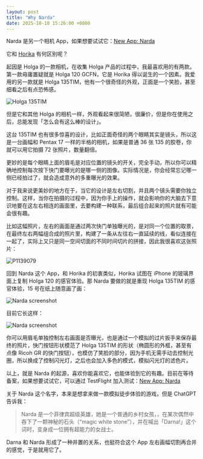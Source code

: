 ```yaml
---
layout: post
title: "Why Narda"
date: 2025-10-18 15:26:00 +0800
---
```


Narda 是另一个相机 App，如果想要试试它：[New App: Narda](narda.html)

它和  [Horika](https://omit.pro/apps/horika/) 有何区别呢？

起因是 Holga 的一款相机，在收集 Holga 产品的过程中，我最喜欢用的有两款。第一款毋庸置疑就是 Holga 120 GCFN，它是 Horika 得以诞生的一个因素。我爱用的另一款就是 Holga 135TIM，他有一个很奇怪的外观，正面是一个笑脸，甚至细看之后有点恐怖感。

![Holga 135TIM](/assets/images/2025/10/18/IMG_9130.avif)

但是它和其他 Holga 的相机一样，外观看起来很简陋，很廉价，但是你在使用之后，总能发现「怎么会有这么棒的设计」。

这台 135TIM 也有很多惊喜的设计，比如正面奇怪的两个眼睛其实是镜头，所以这是一台画幅和 Pentax 17 一样的半格的相机，如果是普通 36 张 135 的胶卷，你就可以用它拍摄 72 张照片，数量翻倍。

更妙的是每个眼睛上面的眉毛是对应位置的镜头的开关，完全手动，所以你可以精确地控制每次按下快门要曝光的是哪一侧的图像。实际情况是，你会经常忘记哪一侧已经拍过了，就会造成意外的多重曝光的效果。

对于我来说更美妙的地方在于，当它的设计是左右切割，并且两个镜头需要你独立控制。这样，当你在拍摄的过程中，因为你手上的操作，就会影响你的大脑去下意识地要在这左右相连的画面里，去要构建一种联系，最后组合起来的照片就有可能会很有趣。

比如这幅照片，左右的画面是通过两次快门单独曝光的，是对同一个位置的取景，在最终左右两幅组合成的照片里，构建了一条从左往右一直延续的线，看似连接在一起了，实际上又只是同一空间切面的不同时间切片的拼接，因此我很喜欢这张照片：

![P1139079](/assets/images/2025/10/18/P1139079.avif)

回到 Narda 这个 App，和 Horika 的初衷类似，Horika 试图在 iPhone 的玻璃界面上复制 Holga 120 的感官体验。那 Narda 要做的就是重现 Holga 135TIM 的感官体验，15 号在纸上随意画了画：

![Narda screenshot](/assets/images/2025/10/18/IMG_8927.avif)

目前它长这样：

![Narda screenshot](/assets/images/2025/10/18/IMG_9121.avif)

你可以用眉毛单独控制左右画面是否曝光，也是通过一个模拟的过片扳手来保存最终的照片，快门按钮形状模范了 Holga 135TIM 的形状（椭圆形的外框，甚至有点像 Ricoh GR 的快门按钮），也模仿了笑脸的部分，因为手机无需手动去控制光圈，所以换成了控制闪光灯，之后也会加入多色的模式，模拟闪光灯的滤色片。

以上，就是 Narda 的起源，喜欢你能喜欢它，也能体验到它的有趣。目前在等待备案，如果想要试试它，可以通过 TestFlight 加入测试：[New App: Narda](narda.html)

关于 Narda 这个名字，本来是想拿来做一款模拟徒步体验的游戏，但是 ChatGPT 告诉我：

> Narda 是一个菲律宾超级英雄，她是一个普通的乡村女孩，，在某次偶然中吞下了一颗神秘的石头（“magic white stone”），并在喊出「Darna!」这个词时，变身成一位拥有超能力的女战士。

Darna 和 Narda 形成了一种并置的关系，也挺符合这个 App 左右画幅切割再合并的感觉，于是就用它了。
